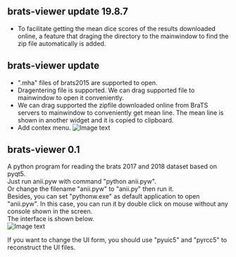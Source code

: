 ## brats-viewer update 19.8.7
* To facilitate getting the mean dice scores of the results downloaded online, a feature that draging the directory to the mainwindow to find the zip file automatically is added.

## brats-viewer update 
* ".mha" files of brats2015 are supported to open.
* Dragentering file is supported. We can drag supported file to mainwindow to open it conveniently.
* We can drag supported the zipfile downloaded online from BraTS servers to mainwindow to conveniently get mean line. The mean line is shown in another widget and it is copied  to clipboard.
* Add contex menu.
![Image text](https://github.com/ihuanggh/brats17-viewer/blob/master/source/ui.png)

## brats-viewer  0.1 
A python program for reading the brats 2017 and 2018 dataset based on pyqt5.  
Just run anii.pyw with command "python anii.pyw".  
Or change the filename "anii.pyw" to "anii.py" then run it.  
Besides, you can set "pythonw.exe" as default application to open "anii.pyw". In this case, you can run it by double click on mouse without any console shown in the screen.  
The interface is shown below.  
![Image text](https://github.com/ihuanggh/brats17-viewer/blob/master/source/interface.png)

If you want to change the UI form, you should use "pyuic5" and "pyrcc5" to reconstruct the UI files.